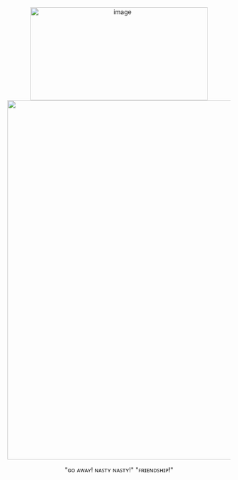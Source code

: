 <div align=center>

<img width="400" height="210" alt="image" src="https://github.com/user-attachments/assets/71cb3f8f-4773-49fa-9a3b-6e1382c5d630" />
<div align=center>


<div align=center>

<img width="1173" height="812" alt="image" src="https://github.com/user-attachments/assets/e384b37c-144e-4f02-af20-82e9f04c7196" />

"ɢᴏ ᴀᴡᴀʏ! ɴᴀꜱᴛʏ ɴᴀꜱᴛʏ!" "ꜰʀɪᴇɴᴅꜱʜɪᴘ!"



